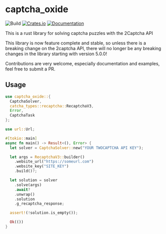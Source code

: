 # captcha_oxide

![Build](https://github.com/escritorio-gustavo/captcha_oxide/workflows/Continuous%20integration/badge.svg)
[![Crates.io](https://img.shields.io/crates/v/captcha_oxide.svg)](https://crates.io/crates/captcha_oxide)
[![Documentation](https://docs.rs/captcha_oxide/badge.svg)](https://docs.rs/captcha_oxide)

This is a rust library for solving captcha puzzles with the 2Captcha API

This library is now feature complete and stable, so unless there is a breaking
change on the 2captcha API, there will no longer be any breaking changes in the library starting with version 5.0.0!

Contributions are very welcome, especially documentation and examples, feel free
to submit a PR.

## Usage

```rust
use captcha_oxide::{
  CaptchaSolver,
  catcha_types::recaptcha::RecaptchaV3,
  Error,
  CaptchaTask
};

use url::Url;

#[tokio::main]
async fn main() -> Result<(), Error> {
  let solver = CaptchaSolver::new("YOUR TWOCAPTCHA API KEY");

  let args = RecaptchaV3::builder()
    .website_url("https://someurl.com")
    .website_key("SITE_KEY")
    .build()?;

  let solution = solver
    .solve(args)
    .await?
    .unwrap()
    .solution
    .g_recaptcha_response;

  assert!(!solution.is_empty());

  Ok(())
}
```
